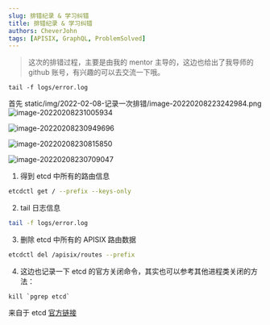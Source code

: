 ```yaml
---
slug: 排错纪录 & 学习纠错
title: 排错纪录 & 学习纠错
authors: CheverJohn
tags: [APISIX, GraphQL, ProblemSolved]
---
```


>这次的排错过程，主要是由我的 mentor 主导的，这边也给出了我导师的 github 账号，有兴趣的可以去交流一下哦。
```shell
tail -f logs/error.log
```

首先
static/img/2022-02-08-记录一次排错/image-20220208223242984.png
![image-20220208231005934](/img/2022-02-08-记录一次排错/image-20220208231005934.png)

![image-20220208230949696](/img/2022-02-08-记录一次排错/image-20220208230949696.png)

![image-20220208230815850](/img/2022-02-08-记录一次排错/image-20220208230815850.png)



![image-20220208230709047](/img/2022-02-08-记录一次排错/image-20220208230709047.png)

1. 得到 etcd 中所有的路由信息

```bash
etcdctl get / --prefix --keys-only
```

2. tail 日志信息

```bash
tail -f logs/error.log
```

3. 删除 etcd 中所有的 APISIX 路由数据

```bash
etcdctl del /apisix/routes --prefix
```

4. 这边也记录一下 etcd 的官方关闭命令，其实也可以参考其他进程类关闭的方法：

```shell
kill `pgrep etcd`
```

来自于 etcd [官方链接](https://etcd.io/docs/v2.3/admin_guide/)
